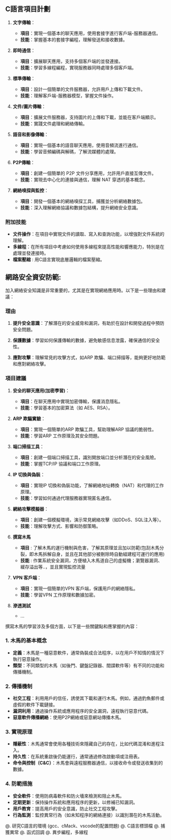 ## C語言項目計劃

1. **文字傳輸**：  
   - **項目**：實現一個基本的聊天應用，使用套接字進行客戶端-服務器通信。
   - **技能**：掌握基本的套接字編程，理解發送和接收數據。

2. **即時通信**：
   - **項目**：擴展聊天應用，支持多個客戶端的並發連接。
   - **技能**：學習多線程編程，實現服務器同時處理多個客戶端。

3. **標準傳輸**：
   - **項目**：設計一個簡單的文件服務器，允許用戶上傳和下載文件。
   - **技能**：理解客戶端-服務器模型，掌握文件操作。

4. **文件/圖片傳輸**：
   - **項目**：擴展文件服務器，支持圖片的上傳和下載，並能在客戶端顯示。
   - **技能**：實踐文件處理和網絡傳輸。

5. **語音和影像傳輸**：
   - **項目**：實現一個基本的語音聊天應用，使用音頻流進行通信。
   - **技能**：學習音頻編碼與解碼，了解流媒體的處理。

6. **P2P傳輸**：
   - **項目**：創建一個簡單的 P2P 文件分享應用，允許用戶直接互傳文件。
   - **技能**：實現去中心化的連接與通信，理解 NAT 穿透的基本概念。

7. **網絡嗅探與監控**：
   - **項目**：開發一個基本的網絡嗅探工具，捕獲並分析網絡數據包。
   - **技能**：深入理解網絡協議和數據包結構，提升網絡安全意識。

### 附加技能

- **文件操作**：在項目中實現文件的讀取、寫入和查詢功能，以增強對文件系統的理解。
- **多線程**：在所有項目中考慮如何使用多線程來提高性能和響應能力，特別是在處理並發連接時。
- **檔案壓縮** : 用C語言實現底層邏輯的檔案壓縮。

## 網路安全資安防範:
加入網絡安全知識是非常重要的，尤其是在實現網絡應用時。以下是一些理由和建議：

### 理由

1. **提升安全意識**：了解潛在的安全威脅和漏洞，有助於在設計和開發過程中預防安全問題。
  
2. **保護數據**：學習如何保護傳輸的數據，避免敏感信息泄露，確保通信的安全性。

3. **應對攻擊**：理解常見的攻擊方式，如ARP 欺騙、端口掃描等，能夠更好地防範和應對網絡攻擊。

### 項目建議

1. **安全的聊天應用(加密學習)**：
   - **項目**：在聊天應用中實現加密傳輸，保護消息隱私。
   - **技能**：學習基本的加密算法（如 AES、RSA）。

2. **ARP 欺騙實驗**：
   - **項目**：實現一個簡單的ARP 欺騙工具，幫助理解ARP 協議的脆弱性。
   - **技能**：學習ARP 工作原理及其安全問題。

3. **端口掃描工具**：
   - **項目**：創建一個端口掃描工具，識別開放端口並分析潛在的安全風險。
   - **技能**：掌握TCP/IP 協議和端口工作原理。

4. **IP 切換與偽裝**：
   - **項目**：實現IP 切換和偽裝功能，了解網絡地址轉換（NAT）和代理的工作原理。
   - **技能**：學習如何通過代理服務器實現匿名通信。

5. **網絡攻擊模擬器**：
   - **項目**：創建一個模擬環境，演示常見網絡攻擊（如DDoS、SQL注入等）。
   - **技能**：理解攻擊方式、影響和防御策略。

6. **撰寫木馬**
    - **項目** : 了解木馬的運行機制與危害，了解其原理並且加以防範(包刮木馬分裂，即木馬拆解自身，並且在其他部分被刪除時自動組建程可運行的應用)
    - **技能** : 作業系統安全漏洞，方便植入木馬道自己的虛擬機；瀏覽器漏洞、緩存溢出等..，並且實現監控流量

7. **VPN 客戶端**：
   - **項目**：實現一個簡單的VPN 客戶端，保護用戶的網絡隱私。
   - **技能**：學習VPN 工作原理和數據加密。

8. **滲透測試**
    - ...


撰寫木馬的學習涉及多個方面，以下是一些關鍵點和應掌握的內容：

### 1. **木馬的基本概念**
   - **定義**：木馬是一種惡意軟件，通常偽裝成合法程序，以在用戶不知情的情況下執行惡意操作。
   - **類型**：不同類型的木馬（如後門、鍵盤記錄器、間諜軟件等）有不同的功能和傳播機制。

### 2. **傳播機制**
   - **社交工程**：利用用戶的信任，誘使其下載和運行木馬。例如，通過釣魚郵件或虛假的軟件下載鏈接。
   - **漏洞利用**：通過操作系統或應用程序的安全漏洞，遠程執行惡意代碼。
   - **惡意軟件傳播網絡**：使用P2P網絡或惡意網站傳播木馬。

### 3. **實現原理**
   - **隱蔽性**：木馬通常會使用各種技術來隱藏自己的存在，比如代碼混淆和進程注入。
   - **持久性**：在系統重啟後仍能運行，通常通過修改啟動項或注冊表。
   - **命令與控制（C&C）**：木馬會與遠程服務器通信，以接收命令或發送收集到的數據。

### 4. **防範措施**
   - **安全軟件**：使用防病毒軟件和防火墻來檢測和阻止木馬。
   - **定期更新**：保持操作系統和應用程序的更新，以修補已知漏洞。
   - **用戶教育**：提高用戶的安全意識，防止社交工程攻擊。
   - **行為監測**：監控異常行為（如未知程序的網絡連接）以識別潛在的木馬活動。


@. 研究C語言的環境 (gcc、cMack、vscode的配置問題)
@. C語言標頭檔
@. 捕獲異常
@. 函式回調
@. 異步編程，多線程